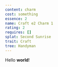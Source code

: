 ```yaml
---
content: charm
cost: something
essence: 2
name: Craft e2 Charm 1
rating: 2
requires: []
splat: Second Sunrise
trait: Craft
tree: Handyman
---
```


Hello **world**!
